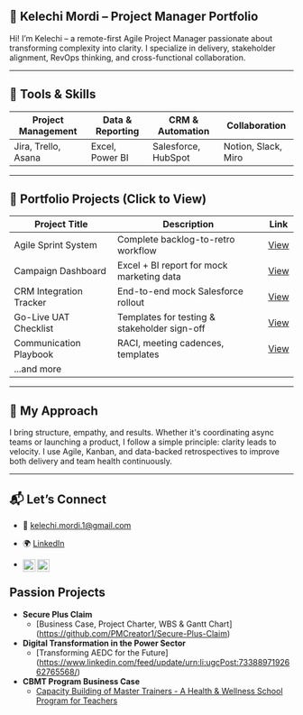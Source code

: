 <h2>👋 Kelechi Mordi – Project Manager Portfolio</h2>

Hi! I’m Kelechi – a remote-first Agile Project Manager passionate about transforming complexity into clarity. I specialize in delivery, stakeholder alignment, RevOps thinking, and cross-functional collaboration.

---

## 🔧 Tools & Skills

| Project Management | Data & Reporting     | CRM & Automation     | Collaboration       |
|--------------------|----------------------|-----------------------|----------------------|
| Jira, Trello, Asana| Excel, Power BI      | Salesforce, HubSpot   | Notion, Slack, Miro  |

---

## 📁 Portfolio Projects (Click to View)

| Project Title | Description | Link |
|---------------|-------------|------|
| Agile Sprint System | Complete backlog-to-retro workflow | [View](https://github.com/PMCreator1/Agile-Sprint) |
| Campaign Dashboard | Excel + BI report for mock marketing data | [View](#) |
| CRM Integration Tracker | End-to-end mock Salesforce rollout | [View](#) |
| Go-Live UAT Checklist | Templates for testing & stakeholder sign-off | [View](#) |
| Communication Playbook | RACI, meeting cadences, templates | [View](#) |
| ...and more | | |

---

## 🧠 My Approach

I bring structure, empathy, and results. Whether it's coordinating async teams or launching a product, I follow a simple principle: clarity leads to velocity. I use Agile, Kanban, and data-backed retrospectives to improve both delivery and team health continuously.

---

## 📬 Let’s Connect

- 📧 kelechi.mordi.1@gmail.com

  
- 🌍 [LinkedIn](https://www.linkedin.com/in/kelechi-mordi)
- [<img align="left" alt="_mordi001 | Twitter" width="22px" src="https://cdn.jsdelivr.net/npm/simple-icons@v3/icons/twitter.svg" />][twitter]
[<img align="left" alt="mordi-kelechi | LinkedIn" width="22px" src="https://cdn.jsdelivr.net/npm/simple-icons@v3/icons/linkedin.svg" />][linkedin]

[twitter]: https://x.com/_mordi001
[linkedin]: https://www.linkedin.com/in/mordi-kelechi/

<h2>Passion Projects</h2>

- <b>Secure Plus Claim</b>
  - [Business Case, Project Charter, WBS & Gantt Chart]
(https://github.com/PMCreator1/Secure-Plus-Claim)
- <b>Digital Transformation in the Power Sector</b>
  - [Transforming AEDC for the Future]
(https://www.linkedin.com/feed/update/urn:li:ugcPost:7338897192662765568/) 
- <b>CBMT Program Business Case</b>
  - [Capacity Building of Master Trainers - A Health & Wellness School Program for Teachers](https://github.com/PMCreator1/Capacity-Building-of-Master-Trainers)
